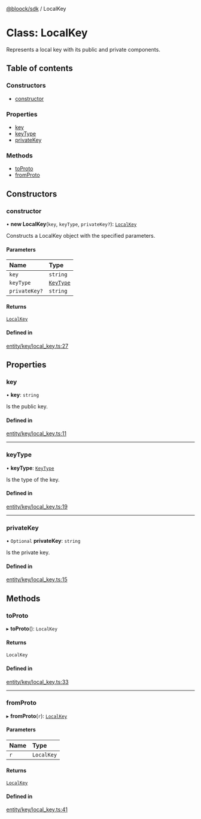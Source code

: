 [@bloock/sdk](../index.md) / LocalKey

# Class: LocalKey

Represents a local key with its public and private components.

## Table of contents

### Constructors

- [constructor](LocalKey.md#constructor)

### Properties

- [key](LocalKey.md#key)
- [keyType](LocalKey.md#keytype)
- [privateKey](LocalKey.md#privatekey)

### Methods

- [toProto](LocalKey.md#toproto)
- [fromProto](LocalKey.md#fromproto)

## Constructors

### constructor

• **new LocalKey**(`key`, `keyType`, `privateKey?`): [`LocalKey`](LocalKey.md)

Constructs a LocalKey object with the specified parameters.

#### Parameters

| Name | Type |
| :------ | :------ |
| `key` | `string` |
| `keyType` | [`KeyType`](../enums/KeyType-1.md) |
| `privateKey?` | `string` |

#### Returns

[`LocalKey`](LocalKey.md)

#### Defined in

[entity/key/local_key.ts:27](https://github.com/bloock/bloock-sdk/blob/34885a1/languages/js/src/entity/key/local_key.ts#L27)

## Properties

### key

• **key**: `string`

Is the public key.

#### Defined in

[entity/key/local_key.ts:11](https://github.com/bloock/bloock-sdk/blob/34885a1/languages/js/src/entity/key/local_key.ts#L11)

___

### keyType

• **keyType**: [`KeyType`](../enums/KeyType-1.md)

Is the type of the key.

#### Defined in

[entity/key/local_key.ts:19](https://github.com/bloock/bloock-sdk/blob/34885a1/languages/js/src/entity/key/local_key.ts#L19)

___

### privateKey

• `Optional` **privateKey**: `string`

Is the private key.

#### Defined in

[entity/key/local_key.ts:15](https://github.com/bloock/bloock-sdk/blob/34885a1/languages/js/src/entity/key/local_key.ts#L15)

## Methods

### toProto

▸ **toProto**(): `LocalKey`

#### Returns

`LocalKey`

#### Defined in

[entity/key/local_key.ts:33](https://github.com/bloock/bloock-sdk/blob/34885a1/languages/js/src/entity/key/local_key.ts#L33)

___

### fromProto

▸ **fromProto**(`r`): [`LocalKey`](LocalKey.md)

#### Parameters

| Name | Type |
| :------ | :------ |
| `r` | `LocalKey` |

#### Returns

[`LocalKey`](LocalKey.md)

#### Defined in

[entity/key/local_key.ts:41](https://github.com/bloock/bloock-sdk/blob/34885a1/languages/js/src/entity/key/local_key.ts#L41)
